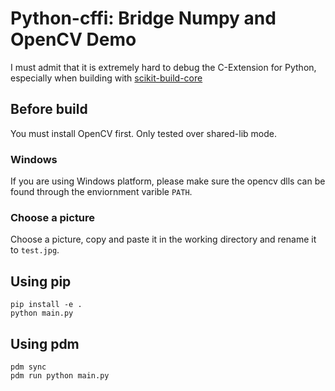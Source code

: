 # Python-cffi: Bridge Numpy and OpenCV Demo

I must admit that it is extremely hard to debug the C-Extension for Python, especially when building with [scikit-build-core](https://github.com/scikit-build/scikit-build-core)

## Before build

You must install OpenCV first. Only tested over shared-lib mode.

### Windows

If you are using Windows platform, please make sure the opencv dlls can be found through the enviornment varible `PATH`.

### Choose a picture

Choose a picture, copy and paste it in the working directory and rename it to `test.jpg`.

## Using pip

```shell
pip install -e .
python main.py
```

## Using pdm

```shell
pdm sync
pdm run python main.py
```
